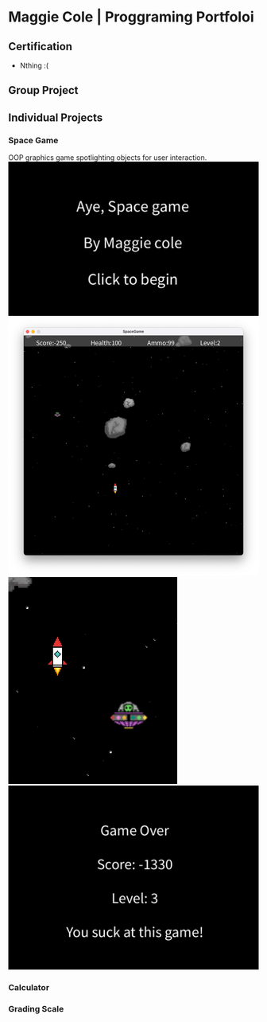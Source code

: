 # Maggie Cole | Proggraming Portfoloi 

## Certification
* Nthing :(

## Group Project 

## Individual Projects

### Space Game 
OOP graphics game spotlighting objects for user interaction. 
![Space Game Menu](https://github.com/MaggieColeDude/ProgrammingPortfolio/blob/main/images/Start.png?raw=true)
![Space Game Gameplay](https://github.com/MaggieColeDude/ProgrammingPortfolio/blob/main/images/GamePlay.png?raw=true)
![Space Game Alien Enemy](https://github.com/MaggieColeDude/ProgrammingPortfolio/blob/main/images/G3.png?raw=true)
![Space Game Gameover](https://github.com/MaggieColeDude/ProgrammingPortfolio/blob/main/images/End.png?raw=true)

### Calculator 

### Grading Scale
